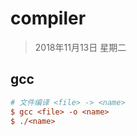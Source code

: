 # compiler
>
> 2018年11月13日 星期二


## gcc

```ini
# 文件编译 <file> -> <name>
$ gcc <file> -o <name>
$ ./<name>
```